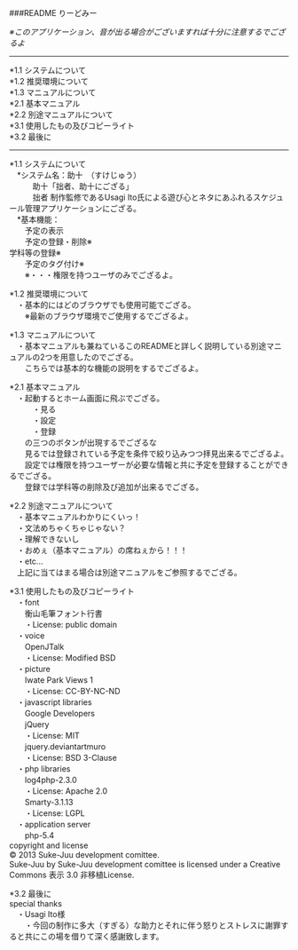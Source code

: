 ###README りーどみー

_※このアプリケーション、音が出る場合がございますれば十分に注意するでござるよ_  
******
  *1.1 システムについて  
  *1.2 推奨環境について  
  *1.3 マニュアルについて  
    *2.1 基本マニュアル  
  *2.2 別途マニュアルについて  
    *3.1 使用したもの及びコピーライト  
  *3.2 最後に  
******	
*1.1 システムについて  
　*システム名：助十　（すけじゅう）  
　　　助十「拙者、助十にござる」  
　　　拙者 制作監修であるUsagi Ito氏による遊び心とネタにあふれるスケジュール管理アプリケーションにござる。  
　*基本機能：  
　　予定の表示  
　　予定の登録・削除※  
    学科等の登録※    
　　予定のタグ付け※    
　　※・・・権限を持つユーザのみでござるよ。

*1.2 推奨環境について  
　・基本的にはどのブラウザでも使用可能でござる。  
　　※最新のブラウザ環境でご使用するでござるよ。

*1.3 マニュアルについて  
　・基本マニュアルも兼ねているこのREADMEと詳しく説明している別途マニュアルの2つを用意したのでござる。  
　　こちらでは基本的な機能の説明をするでござるよ。  

*2.1 基本マニュアル  
　・起動するとホーム画面に飛ぶでござる。  
　　　・見る  
　　　・設定  
　　　・登録  
　　の三つのボタンが出現するでござるな  
　　見るでは登録されている予定を条件で絞り込みつつ拝見出来るでござるよ。  
　　設定では権限を持つユーザーが必要な情報と共に予定を登録することができるでござる。  
　　登録では学科等の削除及び追加が出来るでござる。  

*2.2 別途マニュアルについて  
　・基本マニュアルわかりにくいっ！  
　・文法めちゃくちゃじゃない？  
　・理解できないし  
　・おめぇ（基本マニュアル）の席ねぇから！！！  
　・etc...  
　上記に当てはまる場合は別途マニュアルをご参照するでござる。

*3.1 使用したもの及びコピーライト  
　・font  
　　衡山毛筆フォント行書  
　　・License: public domain    
　・voice  
　　OpenJTalk  
　　・License: Modified BSD    
　・picture  
　　Iwate Park Views 1  
　　・License: CC-BY-NC-ND    
　・javascript libraries  
　　Google Developers    
　　jQuery  
　　・License: MIT    
　　jquery.deviantartmuro  
　　・License: BSD 3-Clause    
　・php libraries  
　　log4php-2.3.0  
　　・License: Apache 2.0    
　　Smarty-3.1.13  
　　・License: LGPL    
　・application server  
　　php-5.4      
copyright and license  
© 2013 Suke-Juu development comittee.  
Suke-Juu by Suke-Juu development comittee is licensed under a Creative Commons 表示 3.0 非移植License.

*3.2 最後に  
special thanks  
　・Usagi Ito様  
　　・今回の制作に多大（すぎる）な助力とそれに伴う怒りとストレスに謝罪すると共にこの場を借りて深く感謝致します。
